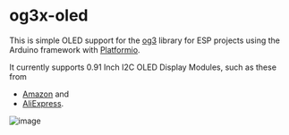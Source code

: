 # og3x-oled

This is simple OLED support for the [og3](https://github.com/chl33/og3) library for ESP projects using the Arduino framework with [Platformio](https://platformio.org/).

It currently supports 0.91 Inch I2C OLED Display Modules, such as these from
- [Amazon](https://www.amazon.com/gp/product/B08CDN5PSJ) and
- [AliExpress](https://www.aliexpress.us/item/2251832485915041.html).

![image](https://github.com/chl33/og3x-oled/assets/64091421/367e6ee5-b5b7-41db-bc7a-d209b54bd2ef)
